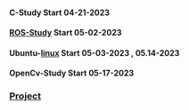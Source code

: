 ####  __C-Study__ Start 04-21-2023
####  __[ROS-Study](https://github.com/enrhd24/Study/tree/main/ROS_Study)__ Start 05-02-2023
####  __Ubuntu-[linux](https://github.com/enrhd24/Study/tree/main/linux)__ Start 05-03-2023 , 05.14-2023
####  __OpenCv-Study__ Start 05-17-2023
### [Project](https://github.com/enrhd24/CStudy/tree/main/Project)

